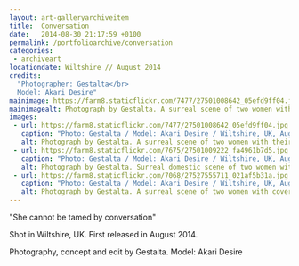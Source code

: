 ```yaml
---
layout: art-galleryarchiveitem
title:  Conversation
date:   2014-08-30 21:17:59 +0100
permalink: /portfolioarchive/conversation
categories:
 - archiveart
locationdate: Wiltshire // August 2014
credits:
  "Photographer: Gestalta</br>
  Model: Akari Desire"
mainimage: https://farm8.staticflickr.com/7477/27501008642_05efd9ff04.jpg
mainimagealt: Photograph by Gestalta. A surreal scene of two women with their heads covered
images:
 - url: https://farm8.staticflickr.com/7477/27501008642_05efd9ff04.jpg
   caption: "Photo: Gestalta / Model: Akari Desire / Wiltshire, UK, August 2014"
   alt: Photograph by Gestalta. A surreal scene of two women with their heads covered
 - url: https://farm8.staticflickr.com/7675/27501009222_fa4961b7d5.jpg
   caption: "Photo: Gestalta / Model: Akari Desire / Wiltshire, UK, August 2014"
   alt: Photograph by Gestalta. Surreal domestic scene of two women with covered faces engaged in pet play
 - url: https://farm8.staticflickr.com/7068/27527555711_021af5b31a.jpg
   caption: "Photo: Gestalta / Model: Akari Desire / Wiltshire, UK, August 2014"
   alt: Photograph by Gestalta. A surreal scene of two women with covered faces, joined together by tape
---
```

"She cannot be tamed by conversation"

Shot in Wiltshire, UK. First released in August 2014.

Photography, concept and edit by Gestalta. Model: Akari Desire
